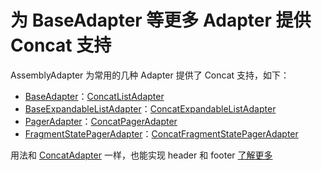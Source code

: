 # 为 BaseAdapter 等更多 Adapter 提供 Concat 支持

AssemblyAdapter 为常用的几种 Adapter 提供了 Concat 支持，如下：
* [BaseAdapter]：[ConcatListAdapter]
* [BaseExpandableListAdapter]：[ConcatExpandableListAdapter]
* [PagerAdapter]：[ConcatPagerAdapter]
* [FragmentStatePagerAdapter]：[ConcatFragmentStatePagerAdapter]

用法和 [ConcatAdapter] 一样，也能实现 header 和 footer [了解更多](header_and_footer.md)


[ConcatListAdapter]: ../../assemblyadapter-list/src/main/java/com/github/panpf/assemblyadapter/list/ConcatListAdapter.kt
[ConcatExpandableListAdapter]: ../../assemblyadapter-list/src/main/java/com/github/panpf/assemblyadapter/list/ConcatExpandableListAdapter.kt
[ConcatPagerAdapter]: ../../assemblyadapter-pager/src/main/java/com/github/panpf/assemblyadapter/pager/ConcatPagerAdapter.kt
[ConcatFragmentStatePagerAdapter]: ../../assemblyadapter-pager/src/main/java/com/github/panpf/assemblyadapter/pager/ConcatFragmentStatePagerAdapter.kt
[BaseAdapter]: https://developer.android.google.cn/reference/android/widget/BaseAdapter
[BaseExpandableListAdapter]: https://developer.android.google.cn/reference/android/widget/BaseExpandableListAdapter
[PagerAdapter]: https://developer.android.google.cn/reference/androidx/viewpager/widget/PagerAdapter
[FragmentStatePagerAdapter]: https://developer.android.google.cn/reference/androidx/fragment/app/FragmentStatePagerAdapter
[FragmentStatePagerAdapter]: https://developer.android.google.cn/reference/androidx/fragment/app/FragmentStatePagerAdapter
[ConcatAdapter]: https://developer.android.google.cn/reference/androidx/recyclerview/widget/ConcatAdapter
